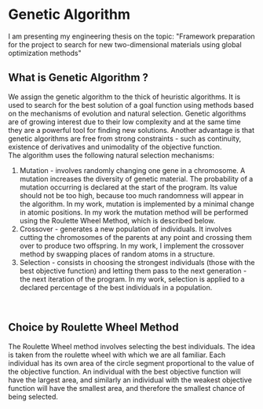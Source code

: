 # Genetic Algorithm
I am presenting my engineering thesis on the topic: "Framework preparation for the project to search for new two-dimensional materials using global optimization methods" 
<br/>
## What is Genetic Algorithm ? 
We assign the genetic algorithm to the thick of heuristic algorithms. It is used to search for the best solution of a goal function using methods based on the mechanisms of evolution and natural selection. Genetic algorithms are of growing interest due to their low complexity and at the same time they are a powerful tool for finding new solutions. Another advantage is that genetic algorithms are free from strong constraints - such as continuity, existence of derivatives and unimodality of the objective function.
<br/>
The algorithm uses the following natural selection mechanisms:
1. Mutation - involves randomly changing one gene in a chromosome. A mutation increases the diversity of genetic material. The probability of a mutation occurring is declared at the start of the program. Its value should not be too high, because too much randomness will appear in the algorithm. In my work, mutation is implemented by a minimal change in atomic positions. In my work the mutation method will be performed using the Roulette Wheel Method, which is described below. 
2. Crossover - generates a new population of individuals. It involves cutting the chromosomes of the parents at any point and crossing them over to produce two offspring. In my work, I implement the crossover method by swapping places of random atoms in a structure.
3. Selection - consists in choosing the strongest individuals (those with the best objective function) and letting them pass to the next generation - the next iteration of the program. In my work, selection is applied to a declared percentage of the best individuals in a population.
<br/>

## Choice by Roulette Wheel Method
The Roulette Wheel method involves selecting the best individuals. The idea is taken from the roulette wheel with which we are all familiar. Each individual has its own area of the circle segment proportional to the value of the objective function. An individual with the best objective function will have the largest area, and similarly an individual with the weakest objective function will have the smallest area, and therefore the smallest chance of being selected.
<br/>

